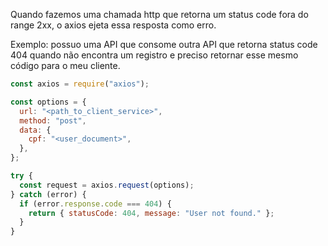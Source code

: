 Quando fazemos uma chamada http que retorna um status code fora do range 2xx, o axios ejeta essa resposta como erro.

Exemplo: possuo uma API que consome outra API que retorna status code 404 quando não encontra um registro e preciso retornar esse mesmo código para o meu cliente.

```js
const axios = require("axios");

const options = {
  url: "<path_to_client_service>",
  method: "post",
  data: {
    cpf: "<user_document>",
  },
};

try {
  const request = axios.request(options);
} catch (error) {
  if (error.response.code === 404) {
    return { statusCode: 404, message: "User not found." };
  }
}
```
